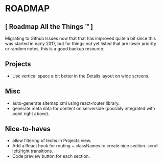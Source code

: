 # ROADMAP #
## [ Roadmap All the Things ™ ] ##

Migrating to Github Issues now that that has improved quite a bit since this was started in early 2017, but for things not yet listed that are lower priority or random notes, this is a good backup resource.

## Projects
- Use vertical space a bit better in the Details layout on wide screens.

## Misc
- auto-generate sitemap.xml using react-router library.
- generate meta data for content on serverside (possibly integrated with point right above).

## Nice-to-haves

- allow filtering of techs in Projects view.
- Add a React hook for routing + classNames to create nice section.
scroll left/right transitions.
- Code preview button for each section.
